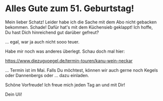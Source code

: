 Alles Gute zum 51. Geburtstag!
==============================

Mein lieber Schatz! Leider habe ich die Sache mit dem
Abo nicht gebacken bekommen. Schade! Dafür hat's mit
dem Küchensieb geklappt! Ich hoffe, Du hast Dich hinreichend
gut darüber gefreut?

... egal, war ja auch nicht sooo teuer.

Habe mir noch was anderes überlegt. Schau doch mal hier:

<https://www.diezugvoegel.de/termin-touren/kanu-wein-neckar>

... Termin ist im Mai. Falls Du möchtest, können wir auch
gerne noch Kegels oder Dannenbergs oder ... dazu einladen.

Schöne Vorfreude! Ich freue mich jeden Tag an und mit Dir!

Dein Uli!
